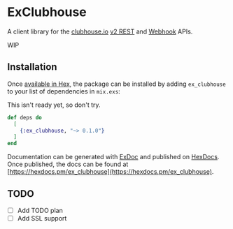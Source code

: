 # ExClubhouse

A client library for the [clubhouse.io](https://clubhouse.io/) [v2 REST](https://clubhouse.io/) and [Webhook](https://clubhouse.io/) APIs.

WIP

## Installation

Once [available in Hex](https://hex.pm/docs/publish), the package can be installed
by adding `ex_clubhouse` to your list of dependencies in `mix.exs`:

This isn't ready yet, so don't try.

```elixir
def deps do
  [
    {:ex_clubhouse, "~> 0.1.0"}
  ]
end
```

Documentation can be generated with [ExDoc](https://github.com/elixir-lang/ex_doc)
and published on [HexDocs](https://hexdocs.pm). Once published, the docs can
be found at [https://hexdocs.pm/ex_clubhouse](https://hexdocs.pm/ex_clubhouse).

## TODO

- [ ] Add TODO plan
- [ ] Add SSL support
